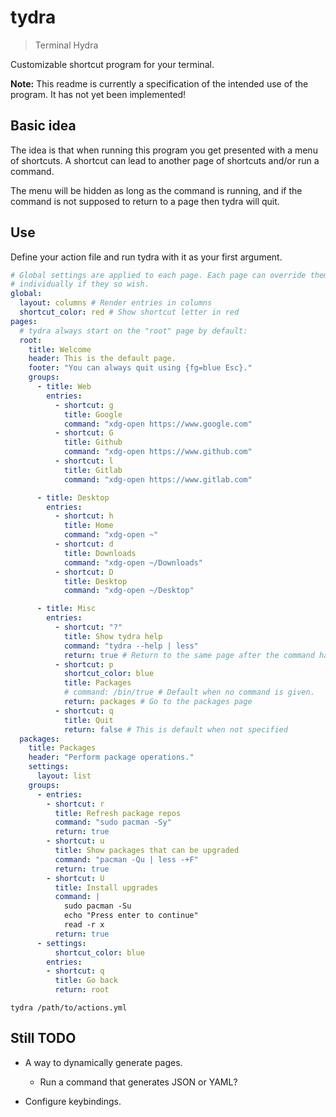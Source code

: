 # tydra

> Terminal Hydra

Customizable shortcut program for your terminal.

**Note:** This readme is currently a specification of the intended use of the
program. It has not yet been implemented!

## Basic idea

The idea is that when running this program you get presented with a menu of
shortcuts. A shortcut can lead to another page of shortcuts and/or run a
command.

The menu will be hidden as long as the command is running, and if the command
is not supposed to return to a page then tydra will quit.

## Use

Define your action file and run tydra with it as your first argument.

```yaml
# Global settings are applied to each page. Each page can override them
# individually if they so wish.
global:
  layout: columns # Render entries in columns
  shortcut_color: red # Show shortcut letter in red
pages:
  # tydra always start on the "root" page by default:
  root:
    title: Welcome
    header: This is the default page.
    footer: "You can always quit using {fg=blue Esc}."
    groups:
      - title: Web
        entries:
          - shortcut: g
            title: Google
            command: "xdg-open https://www.google.com"
          - shortcut: G
            title: Github
            command: "xdg-open https://www.github.com"
          - shortcut: l
            title: Gitlab
            command: "xdg-open https://www.gitlab.com"

      - title: Desktop
        entries:
          - shortcut: h
            title: Home
            command: "xdg-open ~"
          - shortcut: d
            title: Downloads
            command: "xdg-open ~/Downloads"
          - shortcut: D
            title: Desktop
            command: "xdg-open ~/Desktop"

      - title: Misc
        entries:
          - shortcut: "?"
            title: Show tydra help
            command: "tydra --help | less"
            return: true # Return to the same page after the command has finished.
          - shortcut: p
            shortcut_color: blue
            title: Packages
            # command: /bin/true # Default when no command is given.
            return: packages # Go to the packages page
          - shortcut: q
            title: Quit
            return: false # This is default when not specified
  packages:
    title: Packages
    header: "Perform package operations."
    settings:
      layout: list
    groups:
      - entries:
        - shortcut: r
          title: Refresh package repos
          command: "sudo pacman -Sy"
          return: true
        - shortcut: u
          title: Show packages that can be upgraded
          command: "pacman -Qu | less -+F"
          return: true
        - shortcut: U
          title: Install upgrades
          command: |
            sudo pacman -Su
            echo "Press enter to continue"
            read -r x
          return: true
      - settings:
          shortcut_color: blue
        entries:
        - shortcut: q
          title: Go back
          return: root
```

```
tydra /path/to/actions.yml
```

## Still TODO

- A way to dynamically generate pages.
  - Run a command that generates JSON or YAML?

- Configure keybindings.
